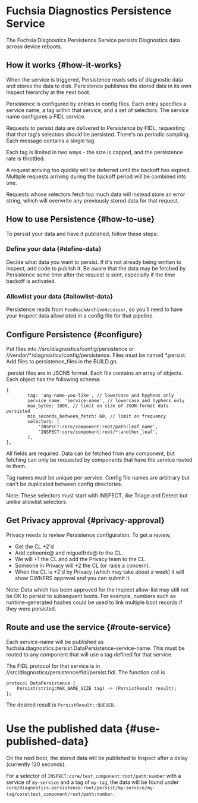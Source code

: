 # Fuchsia Diagnostics Persistence Service

The Fuchsia Diagnostics Persistence Service persists Diagnostics data across
device reboots.

## How it works {#how-it-works}

When the service is triggered, Persistence reads sets of diagnostic data and
stores the data to disk. Persistence publishes the stored data in its own
Inspect hierarchy at the next boot.

Persistence is configured by entries in config files. Each entry specifies a
service name, a tag within that service, and a set of selectors. The service
name configures a FIDL service.

Requests to persist data are delivered to Persistence by FIDL, requesting that
that tag's selectors should be persisted. There's no periodic sampling. Each
message contains a single tag.

Each tag is limited in two ways - the size is capped, and the persistence rate
is throttled.

A request arriving too quickly will be deferred until the backoff has expired.
Multiple requests arriving during the backoff period will be combined into one.

Requests whose selectors fetch too much data will instead store an error
string, which will overwrite any previously stored data for that request.

## How to use Persistence {#how-to-use}

To persist your data and have it published, follow these steps:

### Define your data {#define-data}

Decide what data you want to persist. If it's not already being written to
Inspect, add code to publish it. Be aware that the data may be fetched by
Persistence some time after the request is sent, especially if the time
backoff is activated.

### Allowlist your data {#allowlist-data}

Persistence reads from `FeedbackArchiveAccessor`, so you'll need to have your
Inspect data allowlisted in a config file for that pipeline.

## Configure Persistence {#configure}

Put files into //src/diagnostics/config/persistence or
//vendor/*/diagnostics/config/persistence.
Files must be named *.persist. Add files to persistence_files in the BUILD.gn.

.persist files are in JSON5 format. Each file contains an array of objects.
Each object has the following schema:

```
{
        tag: 'any-name-you-like', // lowercase and hyphens only
        service_name: 'service-name', // lowercase and hyphens only
        max_bytes: 1000, // limit on size of JSON-format data persisted
        min_seconds_between_fetch: 60, // limit on frequency
        selectors: [
            'INSPECT:core/component:root/path:leaf_name',
            'INSPECT:core/component:root/*:another_leaf',
        ],
},
```

All fields are required. Data can be fetched from any component, but fetching
can only be requested by components that have the service routed to them.

Tag names must be unique per-service. Config file names are arbitrary but
can't be duplicated between config directories.

Note: These selectors must start with INSPECT, like Triage and Detect but
unlike allowlist selectors.

## Get Privacy approval {#privacy-approval}

Privacy needs to review Persistence configuration. To get a review,

*   Get the CL +2'd
*   Add cphoenix@ and miguelfrde@ to the CL.
*   We will +1 the CL and add the Privacy team to the CL.
*   Someone in Privacy will +2 the CL (or raise a concern).
*   When the CL is +2'd by Privacy (which may take about a week) it will show
    OWNERS approval and you can submit it.

Note: Data which has been approved for the Inspect allow-list may still not
be OK to persist to subsequent boots. For example, numbers such as
runtime-generated hashes could be used to link multiple boot records if
they were persisted.

## Route and use the service {#route-service}

Each service-name will be published as
fuchsia.diagnostics.persist.DataPersistence-service-name. This must be routed
to any component that will use a tag defined for that service.

The FIDL protocol for that service is in
//src/diagnostics/persistence/fidl/persist.fidl. The function call is

```
protocol DataPersistence {
    Persist(string:MAX_NAME_SIZE tag) -> (PersistResult result);
};
```

The desired result is `PersistResult::QUEUED`.

# Use the published data {#use-published-data}

On the next boot, the stored data will be published to Inspect after a delay
(currently 120 seconds).

For a selector of `INSPECT:core/test_component:root/path:number` with a service
of `my-service` and a tag of `my-tag`, the data will be found under
`core/diagnostics-persistence:root/persist/my-service/my-tag/core\test_component/root/path:number`.
